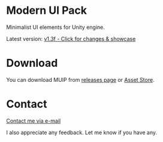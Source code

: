# Modern UI Pack
Minimalist UI elements for Unity engine. 

Latest version: [v1.3f - Click for changes & showcase](https://www.youtube.com/watch?v=rQidH6Oh6dI)

# Download
You can download MUIP from [releases page](https://github.com/Michsky/muip/releases) or [Asset Store](https://assetstore.unity.com/packages/tools/gui/modern-ui-pack-114792).

# Contact
[Contact me via e-mail](mailto:isa.steam@outlook.com)

I also appreciate any feedback. Let me know if you have any.
